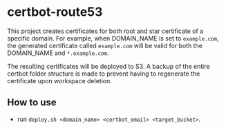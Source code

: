 # certbot-route53

This project creates certificates for both root and star certificate of a specific domain. For example, when DOMAIN_NAME
is set to `example.com`, the generated certificate called `example.com` will be valid for both the DOMAIN_NAME and
`*.example.com`.

The resulting certificates will be deployed to S3. A backup of the entire certbot folder structure is made to prevent
having to regenerate the certificate upon workspace deletion.

## How to use

- run `deploy.sh <domain_name> <certbot_email> <target_bucket>`.
